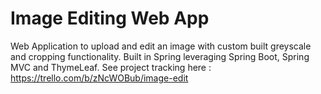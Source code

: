 # Image Editing Web App

Web Application to upload and edit an image with custom built greyscale and cropping functionality. Built in Spring leveraging Spring Boot, Spring MVC and ThymeLeaf. See project tracking here : https://trello.com/b/zNcWOBub/image-edit
